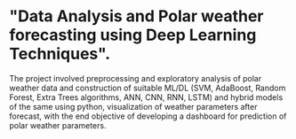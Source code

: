 # "Data Analysis and Polar weather forecasting using Deep Learning Techniques".
The project involved preprocessing and exploratory analysis of polar weather data and construction of suitable ML/DL (SVM, AdaBoost, Random Forest, Extra Trees algorithms, ANN, CNN, RNN, LSTM) and hybrid models of the same using python, visualization of weather parameters after forecast, with the end objective of developing a dashboard for prediction of polar weather parameters.
